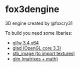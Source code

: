 # fox3dengine
 3D engine created by @foxcry31

To build you need some libaries:
* [glfw 3.4 x64](https://www.glfw.org/)
* [glad (OpenGL core 3.3)](https://glad.dav1d.de/)
* [stb_image (to import textures)](https://github.com/nothings/stb)
* [glm (matrixes + math)](https://glm.g-truc.net)
